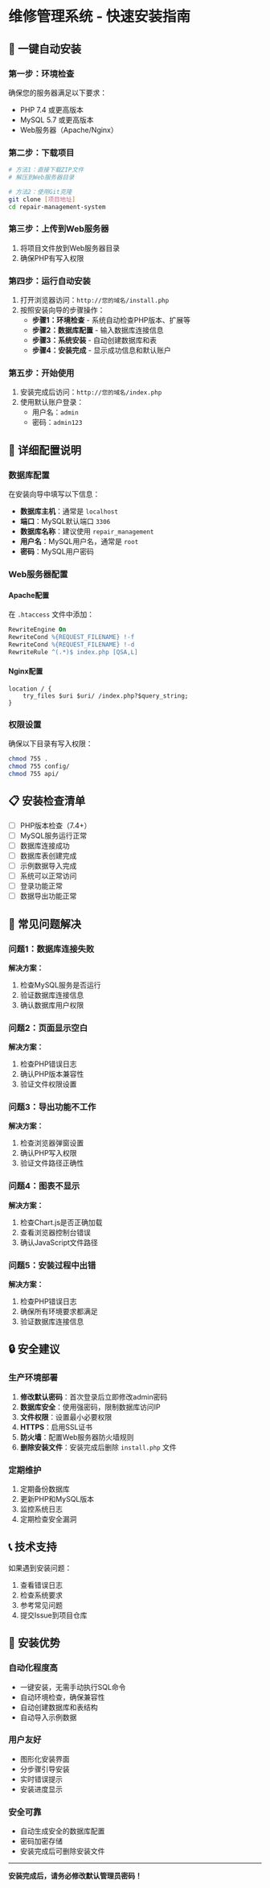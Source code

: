 # 维修管理系统 - 快速安装指南

## 🚀 一键自动安装

### 第一步：环境检查
确保您的服务器满足以下要求：
- PHP 7.4 或更高版本
- MySQL 5.7 或更高版本
- Web服务器（Apache/Nginx）

### 第二步：下载项目
```bash
# 方法1：直接下载ZIP文件
# 解压到Web服务器目录

# 方法2：使用Git克隆
git clone [项目地址]
cd repair-management-system
```

### 第三步：上传到Web服务器
1. 将项目文件放到Web服务器目录
2. 确保PHP有写入权限

### 第四步：运行自动安装
1. 打开浏览器访问：`http://您的域名/install.php`
2. 按照安装向导的步骤操作：
   - **步骤1：环境检查** - 系统自动检查PHP版本、扩展等
   - **步骤2：数据库配置** - 输入数据库连接信息
   - **步骤3：系统安装** - 自动创建数据库和表
   - **步骤4：安装完成** - 显示成功信息和默认账户

### 第五步：开始使用
1. 安装完成后访问：`http://您的域名/index.php`
2. 使用默认账户登录：
   - 用户名：`admin`
   - 密码：`admin123`

## 🔧 详细配置说明

### 数据库配置
在安装向导中填写以下信息：
- **数据库主机**：通常是 `localhost`
- **端口**：MySQL默认端口 `3306`
- **数据库名称**：建议使用 `repair_management`
- **用户名**：MySQL用户名，通常是 `root`
- **密码**：MySQL用户密码

### Web服务器配置

#### Apache配置
在 `.htaccess` 文件中添加：
```apache
RewriteEngine On
RewriteCond %{REQUEST_FILENAME} !-f
RewriteCond %{REQUEST_FILENAME} !-d
RewriteRule ^(.*)$ index.php [QSA,L]
```

#### Nginx配置
```nginx
location / {
    try_files $uri $uri/ /index.php?$query_string;
}
```

### 权限设置
确保以下目录有写入权限：
```bash
chmod 755 .
chmod 755 config/
chmod 755 api/
```

## 📋 安装检查清单

- [ ] PHP版本检查（7.4+）
- [ ] MySQL服务运行正常
- [ ] 数据库连接成功
- [ ] 数据库表创建完成
- [ ] 示例数据导入完成
- [ ] 系统可以正常访问
- [ ] 登录功能正常
- [ ] 数据导出功能正常

## 🚨 常见问题解决

### 问题1：数据库连接失败
**解决方案：**
1. 检查MySQL服务是否运行
2. 验证数据库连接信息
3. 确认数据库用户权限

### 问题2：页面显示空白
**解决方案：**
1. 检查PHP错误日志
2. 确认PHP版本兼容性
3. 验证文件权限设置

### 问题3：导出功能不工作
**解决方案：**
1. 检查浏览器弹窗设置
2. 确认PHP写入权限
3. 验证文件路径正确性

### 问题4：图表不显示
**解决方案：**
1. 检查Chart.js是否正确加载
2. 查看浏览器控制台错误
3. 确认JavaScript文件路径

### 问题5：安装过程中出错
**解决方案：**
1. 检查PHP错误日志
2. 确保所有环境要求都满足
3. 验证数据库连接信息

## 🔒 安全建议

### 生产环境部署
1. **修改默认密码**：首次登录后立即修改admin密码
2. **数据库安全**：使用强密码，限制数据库访问IP
3. **文件权限**：设置最小必要权限
4. **HTTPS**：启用SSL证书
5. **防火墙**：配置Web服务器防火墙规则
6. **删除安装文件**：安装完成后删除 `install.php` 文件

### 定期维护
1. 定期备份数据库
2. 更新PHP和MySQL版本
3. 监控系统日志
4. 定期检查安全漏洞

## 📞 技术支持

如果遇到安装问题：
1. 查看错误日志
2. 检查系统要求
3. 参考常见问题
4. 提交Issue到项目仓库

## 🎯 安装优势

### 自动化程度高
- 一键安装，无需手动执行SQL命令
- 自动环境检查，确保兼容性
- 自动创建数据库和表结构
- 自动导入示例数据

### 用户友好
- 图形化安装界面
- 分步骤引导安装
- 实时错误提示
- 安装进度显示

### 安全可靠
- 自动生成安全的数据库配置
- 密码加密存储
- 安装完成后可删除安装文件

---

**安装完成后，请务必修改默认管理员密码！**
